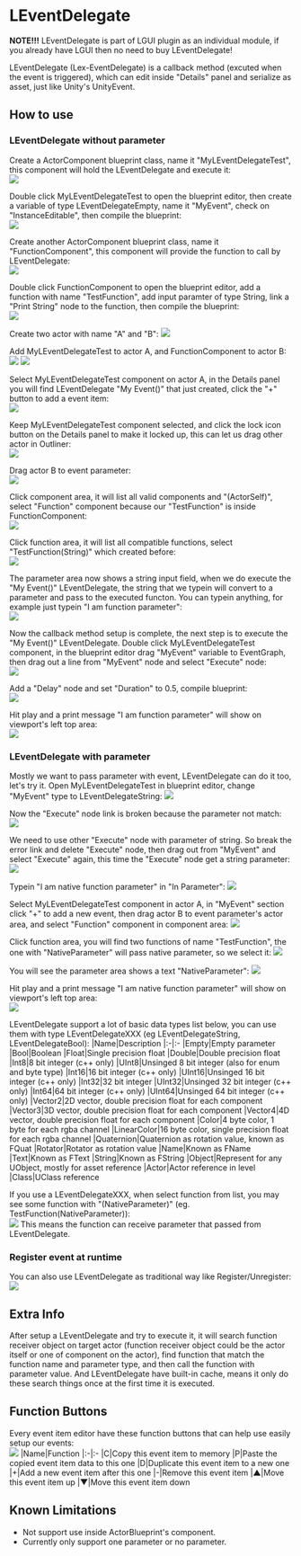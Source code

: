 # LEventDelegate

**NOTE!!!** LEventDelegate is part of LGUI plugin as an individual module, if you already have LGUI then no need to buy LEventDelegate!

LEventDelegate (Lex-EventDelegate) is a callback method (excuted when the event is triggered), which can edit inside "Details" panel and serialize as asset, just like Unity's UnityEvent.  

## How to use
### LEventDelegate without parameter
Create a ActorComponent blueprint class, name it "MyLEventDelegateTest", this component will hold the LEventDelegate and execute it:  
![](./1.png)

Double click MyLEventDelegateTest to open the blueprint editor, then create a variable of type LEventDelegateEmpty, name it "MyEvent", check on "InstanceEditable", then compile the blueprint:  
![](./2.png)

Create another ActorComponent blueprint class, name it "FunctionComponent", this component will provide the function to call by LEventDelegate:  
![](./3.png)

Double click FunctionComponent to open the blueprint editor, add a function with name "TestFunction", add input paramter of type String, link a "Print String" node to the function, then compile the blueprint:  
![](./4.png)

Create two actor with name "A" and "B":
![](./5_1.png)

Add MyLEventDelegateTest to actor A, and FunctionComponent to actor B:
![](./5.png)
![](./6.png)

Select MyLEventDelegateTest component on actor A, in the Details panel you will find LEventDelegate "My Event()" that just created, click the "+" button to add a event item:  
![](./7.png)

Keep MyLEventDelegateTest component selected, and click the lock icon button on the Details panel to make it locked up, this can let us drag other actor in Outliner:  
![](./8.png)

Drag actor B to event parameter:  
![](./9.png)

Click component area, it will list all valid components and "(ActorSelf)", select "Function" component because our "TestFunction" is inside FunctionComponent:  
![](./10.png)

Click function area, it will list all compatible functions, select "TestFunction(String)" which created before:  
![](./11.png)

The parameter area now shows a string input field, when we do execute the "My Event()" LEventDelegate, the string that we typein will convert to a parameter and pass to the executed functon. You can typein anything, for example just typein "I am function parameter":  
![](./12.png)

Now the callback method setup is complete, the next step is to execute the "My Event()" LEventDelegate. Double click MyLEventDelegateTest component, in the blueprint editor drag "MyEvent" variable to EventGraph, then drag out a line from "MyEvent" node and select "Execute" node:  
![](./13.png)

Add a "Delay" node and set "Duration" to 0.5, compile blueprint:  
![](./14.png)

Hit play and a print message "I am function parameter" will show on viewport's left top area:  
![](./15.png)

### LEventDelegate with parameter
Mostly we want to pass parameter with event, LEventDelegate can do it too, let's try it.
Open MyLEventDelegateTest in blueprint editor, change "MyEvent" type to LEventDelegateString:
![](./16.png)

Now the "Execute" node link is broken because the parameter not match:
![](./17.png)

We need to use other "Execute" node with parameter of string. So break the error link and delete "Execute" node, then drag out from "MyEvent" and select "Execute" again, this time the "Execute" node get a string parameter:
![](./18.png)

Typein "I am native function parameter" in "In Parameter":
![](./19.png)

Select MyLEventDelegateTest component in actor A, in "MyEvent" section click "+" to add a new event, then drag actor B to event parameter's actor area, and select "Function" component in component area:
![](./20.png)

Click function area, you will find two functions of name "TestFunction", the one with "NativeParameter" will pass native parameter, so we select it:
![](./21.png)

You will see the parameter area shows a text "NativeParameter":
![](./22.png)

Hit play and a print message "I am native function parameter" will show on viewport's left top area:  
![](./23.png)

LEventDelegate support a lot of basic data types list below, you can use them with type LEventDelegateXXX (eg LEventDelegateString, LEventDelegateBool):
|Name|Description
|:-|:-
|Empty|Empty parameter
|Bool|Boolean
|Float|Single precision float
|Double|Double precision float
|Int8|8 bit integer (c++ only)
|UInt8|Unsinged 8 bit integer (also for enum and byte type)
|Int16|16 bit integer (c++ only)
|UInt16|Unsinged 16 bit integer (c++ only)
|Int32|32 bit integer
|UInt32|Unsinged 32 bit integer (c++ only)
|Int64|64 bit integer (c++ only)
|UInt64|Unsinged 64 bit integer (c++ only)
|Vector2|2D vector, double precision float for each component
|Vector3|3D vector, double precision float for each component
|Vector4|4D vector, double precision float for each component
|Color|4 byte color, 1 byte for each rgba channel
|LinearColor|16 byte color, single precision float for each rgba channel
|Quaternion|Quaternion as rotation value, known as FQuat
|Rotator|Rotator as rotation value
|Name|Known as FName
|Text|Known as FText
|String|Known as FString
|Object|Represent for any UObject, mostly for asset reference
|Actor|Actor reference in level
|Class|UClass reference

If you use a LEventDelegateXXX, when select function from list, you may see some function with "(NativeParameter)" (eg. TestFunction(NativeParameter)):  
![](./21.png)
This means the function can receive parameter that passed from LEventDelegate.  

### Register event at runtime
You can also use LEventDelegate as traditional way like Register/Unregister:
![](./24.png)

## Extra Info
After setup a LEventDelegate and try to execute it, it will search function receiver object on target actor (function receiver object could be the actor itself or one of component on the actor), find function that match the function name and parameter type, and then call the function with parameter value. And LEventDelegate have built-in cache, means it only do these search things once at the first time it is executed.  

## Function Buttons
Every event item editor have these function buttons that can help use easily setup our events:  
![](./25.png)
|Name|Function
|:-|:-
|C|Copy this event item to memory
|P|Paste the copied event item data to this one
|D|Duplicate this event item to a new one
|+|Add a new event item after this one
|-|Remove this event item
|▲|Move this event item up
|▼|Move this event item down

## Known Limitations
- Not support use inside ActorBlueprint's component.
- Currently only support one parameter or no parameter.
